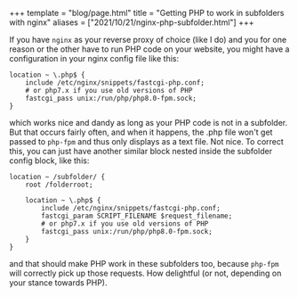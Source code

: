+++
template = "blog/page.html"
title = "Getting PHP to work in subfolders with nginx"
aliases = ["2021/10/21/nginx-php-subfolder.html"]
+++

If you have `nginx` as your reverse proxy of choice (like I do) and you for one reason or the other have to run PHP code on your website, you might have a configuration in your nginx config file like this:

```
location ~ \.php$ {
    include /etc/nginx/snippets/fastcgi-php.conf;
    # or php7.x if you use old versions of PHP
    fastcgi_pass unix:/run/php/php8.0-fpm.sock; 
}
```
which works nice and dandy as long as your PHP code is not in a subfolder. But that occurs fairly often, and when it happens, the .php file won't get passed to `php-fpm` and thus only displays as a text file. Not nice. To correct this, you can just have another similar block nested inside the subfolder config block, like this:

```
location ~ /subfolder/ {
    root /folderroot;

    location ~ \.php$ {
        include /etc/nginx/snippets/fastcgi-php.conf;
        fastcgi_param SCRIPT_FILENAME $request_filename;
        # or php7.x if you use old versions of PHP
        fastcgi_pass unix:/run/php/php8.0-fpm.sock;
    }
}
```

and that should make PHP work in these subfolders too, because `php-fpm` will correctly pick up those requests. How delightful (or not, depending on your stance towards PHP).
